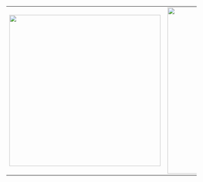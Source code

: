 <center>
<table>
  <tr>
      <td><img width="400px" align="left" src="https://github-readme-stats.vercel.app/api/top-langs/?username=phlrocha&hide=html&layout=compact&theme=graywhite" /></td>
      <td><img width="440px" align="left" src="https://github-readme-stats.vercel.app/api?username=phlrocha&theme=graywhite&show_icons=true" /></td>
  </tr>  
</table>
</center>
